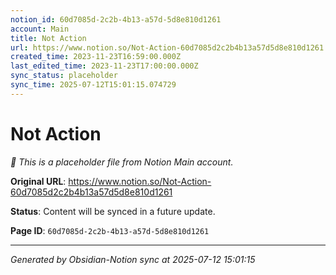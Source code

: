 ```yaml
---
notion_id: 60d7085d-2c2b-4b13-a57d-5d8e810d1261
account: Main
title: Not Action
url: https://www.notion.so/Not-Action-60d7085d2c2b4b13a57d5d8e810d1261
created_time: 2023-11-23T16:59:00.000Z
last_edited_time: 2023-11-23T17:00:00.000Z
sync_status: placeholder
sync_time: 2025-07-12T15:01:15.074729
---
```


# Not Action

*🔄 This is a placeholder file from Notion Main account.*

**Original URL**: https://www.notion.so/Not-Action-60d7085d2c2b4b13a57d5d8e810d1261

**Status**: Content will be synced in a future update.

**Page ID**: `60d7085d-2c2b-4b13-a57d-5d8e810d1261`

---

*Generated by Obsidian-Notion sync at 2025-07-12 15:01:15*
